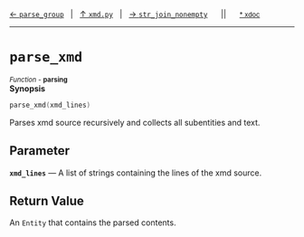 [&#8592; `parse_group`](xmd.py--parse_group.md)&nbsp;&nbsp;&nbsp;|&nbsp;&nbsp;&nbsp;[&#8593; `xmd.py`](xmd.py.md)&nbsp;&nbsp;&nbsp;|&nbsp;&nbsp;&nbsp;[&#8594; `str_join_nonempty`](xmd.py--str_join_nonempty.md)&nbsp;&nbsp;&nbsp;&nbsp;&nbsp;&nbsp;||&nbsp;&nbsp;&nbsp;&nbsp;&nbsp;&nbsp;<small>[\* xdoc](../xdoc/xmd.py.xmd#L131)</small>
***

# `parse_xmd`
<small>*Function* - **parsing**</small>  
**Synopsis**

```cpp
parse_xmd(xmd_lines)
```

Parses xmd source recursively and collects all subentities and text.


## Parameter
**`xmd_lines`** &#8213; A list of strings containing the lines of the xmd source.  
## Return Value

An `Entity` that contains the parsed contents.


